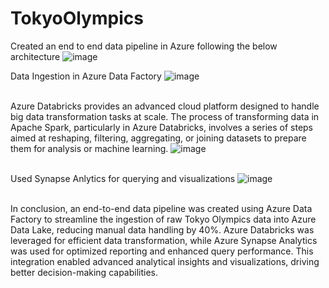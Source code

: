 # TokyoOlympics


Created an end to end data pipeline in Azure following the below architecture
![image](https://github.com/user-attachments/assets/45bb4112-3870-4f77-8198-da96ec50bc4d)


Data Ingestion in Azure Data Factory
![image](https://github.com/user-attachments/assets/a011ab80-504d-43aa-899e-3fe195570815)


<br>Azure Databricks provides an advanced cloud platform designed to handle big data transformation tasks at scale. The process of transforming data in Apache Spark, particularly in Azure Databricks, involves a series of steps aimed at reshaping, filtering, aggregating, or joining datasets to prepare them for analysis or machine learning.
![image](https://github.com/user-attachments/assets/db86d8ee-d5ec-4e80-9fb1-22ba0450156c)


<br>Used Synapse Anlytics for querying and visualizations
![image](https://github.com/user-attachments/assets/ab0ac945-54f1-4bf3-ab9b-2f842124ef89)



<br> In conclusion, an end-to-end data pipeline was created using Azure Data Factory to streamline the ingestion of raw Tokyo Olympics data into Azure Data Lake, reducing manual data handling by 40%. Azure Databricks was leveraged for efficient data transformation, while Azure Synapse Analytics was used for optimized reporting and enhanced query performance. This integration enabled advanced analytical insights and visualizations, driving better decision-making capabilities.
